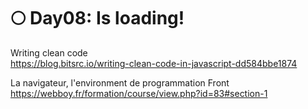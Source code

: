 # 🌕 Day08: Is loading!

Writing clean code  
https://blog.bitsrc.io/writing-clean-code-in-javascript-dd584bbe1874

La navigateur, l'environment de programmation Front  
https://webboy.fr/formation/course/view.php?id=83#section-1
